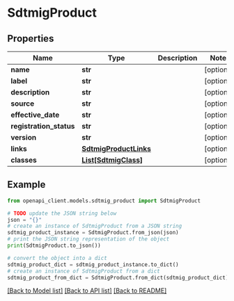 # SdtmigProduct


## Properties

Name | Type | Description | Notes
------------ | ------------- | ------------- | -------------
**name** | **str** |  | [optional] 
**label** | **str** |  | [optional] 
**description** | **str** |  | [optional] 
**source** | **str** |  | [optional] 
**effective_date** | **str** |  | [optional] 
**registration_status** | **str** |  | [optional] 
**version** | **str** |  | [optional] 
**links** | [**SdtmigProductLinks**](SdtmigProductLinks.md) |  | [optional] 
**classes** | [**List[SdtmigClass]**](SdtmigClass.md) |  | [optional] 

## Example

```python
from openapi_client.models.sdtmig_product import SdtmigProduct

# TODO update the JSON string below
json = "{}"
# create an instance of SdtmigProduct from a JSON string
sdtmig_product_instance = SdtmigProduct.from_json(json)
# print the JSON string representation of the object
print(SdtmigProduct.to_json())

# convert the object into a dict
sdtmig_product_dict = sdtmig_product_instance.to_dict()
# create an instance of SdtmigProduct from a dict
sdtmig_product_from_dict = SdtmigProduct.from_dict(sdtmig_product_dict)
```
[[Back to Model list]](../README.md#documentation-for-models) [[Back to API list]](../README.md#documentation-for-api-endpoints) [[Back to README]](../README.md)


